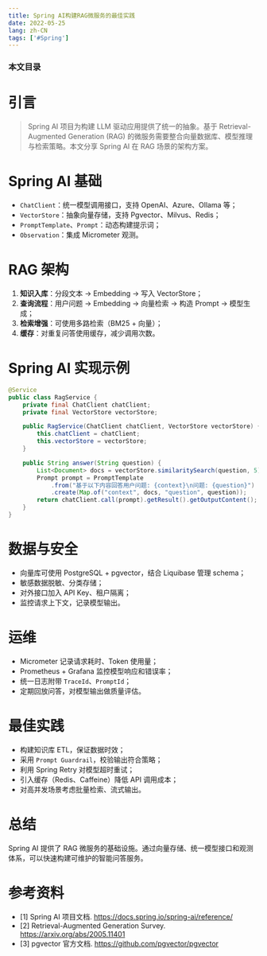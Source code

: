 ```yaml
---
title: Spring AI构建RAG微服务的最佳实践
date: 2022-05-25
lang: zh-CN
tags: ['#Spring']
---
```


### 本文目录
<!-- toc -->

# 引言
> Spring AI 项目为构建 LLM 驱动应用提供了统一的抽象。基于 Retrieval-Augmented Generation (RAG) 的微服务需要整合向量数据库、模型推理与检索策略。本文分享 Spring AI 在 RAG 场景的架构方案。

# Spring AI 基础
- `ChatClient`：统一模型调用接口，支持 OpenAI、Azure、Ollama 等；
- `VectorStore`：抽象向量存储，支持 Pgvector、Milvus、Redis；
- `PromptTemplate`、`Prompt`：动态构建提示词；
- `Observation`：集成 Micrometer 观测。

# RAG 架构
1. **知识入库**：分段文本 → Embedding → 写入 VectorStore；
2. **查询流程**：用户问题 → Embedding → 向量检索 → 构造 Prompt → 模型生成；
3. **检索增强**：可使用多路检索（BM25 + 向量）；
4. **缓存**：对重复问答使用缓存，减少调用次数。

# Spring AI 实现示例
```java
@Service
public class RagService {
    private final ChatClient chatClient;
    private final VectorStore vectorStore;

    public RagService(ChatClient chatClient, VectorStore vectorStore) {
        this.chatClient = chatClient;
        this.vectorStore = vectorStore;
    }

    public String answer(String question) {
        List<Document> docs = vectorStore.similaritySearch(question, 5);
        Prompt prompt = PromptTemplate
            .from("基于以下内容回答用户问题: {context}\n问题: {question}")
            .create(Map.of("context", docs, "question", question));
        return chatClient.call(prompt).getResult().getOutputContent();
    }
}
```

# 数据与安全
- 向量库可使用 PostgreSQL + pgvector，结合 Liquibase 管理 schema；
- 敏感数据脱敏、分类存储；
- 对外接口加入 API Key、租户隔离；
- 监控请求上下文，记录模型输出。

# 运维
- Micrometer 记录请求耗时、Token 使用量；
- Prometheus + Grafana 监控模型响应和错误率；
- 统一日志附带 `TraceId`、`PromptId`；
- 定期回放问答，对模型输出做质量评估。

# 最佳实践
- 构建知识库 ETL，保证数据时效；
- 采用 `Prompt Guardrail`，校验输出符合策略；
- 利用 Spring Retry 对模型超时重试；
- 引入缓存（Redis、Caffeine）降低 API 调用成本；
- 对高并发场景考虑批量检索、流式输出。

# 总结
Spring AI 提供了 RAG 微服务的基础设施。通过向量存储、统一模型接口和观测体系，可以快速构建可维护的智能问答服务。

# 参考资料
- [1] Spring AI 项目文档. https://docs.spring.io/spring-ai/reference/
- [2] Retrieval-Augmented Generation Survey. https://arxiv.org/abs/2005.11401
- [3] pgvector 官方文档. https://github.com/pgvector/pgvector
